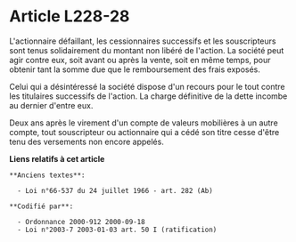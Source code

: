# Article L228-28

L'actionnaire défaillant, les cessionnaires successifs et les souscripteurs sont tenus solidairement du montant non libéré de
l'action. La société peut agir contre eux, soit avant ou après la vente, soit en même temps, pour obtenir tant la somme due
que le remboursement des frais exposés.

Celui qui a désintéressé la société dispose d'un recours pour le tout contre les titulaires successifs de l'action. La charge
définitive de la dette incombe au dernier d'entre eux.

Deux ans après le virement d'un compte de valeurs mobilières à un autre compte, tout souscripteur ou actionnaire qui a cédé
son titre cesse d'être tenu des versements non encore appelés.

**Liens relatifs à cet article**

	**Anciens textes**:

	  - Loi n°66-537 du 24 juillet 1966 - art. 282 (Ab)

	**Codifié par**:

	  - Ordonnance 2000-912 2000-09-18
	  - Loi n°2003-7 2003-01-03 art. 50 I (ratification)
